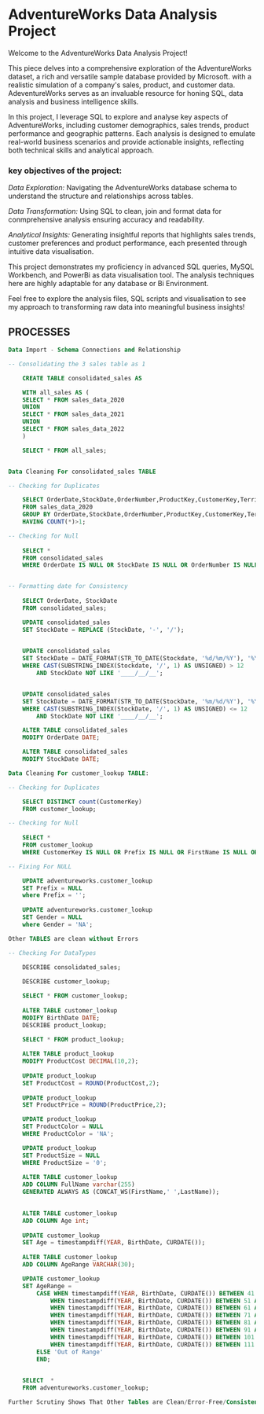 # AdventureWorks Data Analysis Project

Welcome to the AdventureWorks Data Analysis Project!

This piece delves into a comprehensive exploration of the AdventureWorks dataset, a rich and versatile sample database provided by Microsoft. with a realistic simulation of a company's sales, product, and customer data. AdeventureWorks serves as an invaluable resource for honing SQL, data analysis and business intelligence skills.

In this project, I leverage SQL to explore and analyse key aspects of AdventureWorks, including customer demographics, sales trends, product performance and geographic patterns. Each analysis is designed to emulate real-world business scenarios and provide actionable insights, reflecting both technical skills and analytical approach.

### key objectives of the project:

*Data Exploration:* Navigating the AdventureWorks database schema to understand the structure and relationships across tables.

*Data Transformation:* Using SQL to clean, join and format data for conmprehensive analysis ensuring accuracy and readability.

*Analytical Insights:* Generating insightful reports that highlights sales trends, customer preferences and product performance, each presented through intuitive data visualisation.

This project demonstrates my proficiency in advanced SQL queries, MySQL Workbench, and PowerBi as data visualisation tool. The analysis techniques here are highly adaptable for any database or Bi Environment.

Feel free to explore the analysis files, SQL scripts and visualisation to see my approach to transforming raw data into meaningful business insights! 



## PROCESSES


```sql
Data Import - Schema Connections and Relationship

-- Consolidating the 3 sales table as 1

	CREATE TABLE consolidated_sales AS

	WITH all_sales AS (
	SELECT * FROM sales_data_2020
	UNION
	SELECT * FROM sales_data_2021
	UNION
	SELECT * FROM sales_data_2022
	)

	SELECT * FROM all_sales;


Data Cleaning For consolidated_sales TABLE

-- Checking for Duplicates

	SELECT OrderDate,StockDate,OrderNumber,ProductKey,CustomerKey,TerritoryKey,OrderLineItem,OrderQuantity, COUNT(*) AS count
	FROM sales_data_2020
	GROUP BY OrderDate,StockDate,OrderNumber,ProductKey,CustomerKey,TerritoryKey,OrderLineItem,OrderQuantity
	HAVING COUNT(*)>1;

-- Checking for Null
	
	SELECT *
	FROM consolidated_sales
	WHERE OrderDate IS NULL OR StockDate IS NULL OR OrderNumber IS NULL OR ProductKey IS NULL OR CustomerKey IS NULL OR 		TerritoryKey IS NULL OR OrderLineItem IS NULL OR OrderQuantity IS NULL;


-- Formatting date for Consistency
	
	SELECT OrderDate, StockDate	
	FROM consolidated_sales;    

	UPDATE consolidated_sales
	SET StockDate = REPLACE (StockDate, '-', '/');
    

	UPDATE consolidated_sales	
	SET StockDate = DATE_FORMAT(STR_TO_DATE(Stockdate, '%d/%m/%Y'), '%Y/%m/%d')
	WHERE CAST(SUBSTRING_INDEX(Stockdate, '/', 1) AS UNSIGNED) > 12
		AND StockDate NOT LIKE '____/__/__';


	UPDATE consolidated_sales	
	SET StockDate = DATE_FORMAT(STR_TO_DATE(StockDate, '%m/%d/%Y'), '%Y/%m/%d')	
	WHERE CAST(SUBSTRING_INDEX(StockDate, '/', 1) AS UNSIGNED) <= 12
		AND StockDate NOT LIKE '____/__/__';

	ALTER TABLE consolidated_sales	
	MODIFY OrderDate DATE;

	ALTER TABLE consolidated_sales	
	MODIFY StockDate DATE;

Data Cleaning For customer_lookup TABLE:

-- Checking for Duplicates

	SELECT DISTINCT count(CustomerKey)	
	FROM customer_lookup;

-- Checking for Null
	
	SELECT *
	FROM customer_lookup
	WHERE CustomerKey IS NULL OR Prefix IS NULL OR FirstName IS NULL OR LastName IS NULL OR BirthDate IS NULL OR MaritalStatus IS 		NULL OR Gender IS NULL;

-- Fixing For NULL

	UPDATE adventureworks.customer_lookup
	SET Prefix = NULL
	where Prefix = '';
	
	UPDATE adventureworks.customer_lookup
	SET Gender = NULL
	where Gender = 'NA';

Other TABLES are clean without Errors

-- Checking For DataTypes
	
	DESCRIBE consolidated_sales;

	DESCRIBE customer_lookup;

	SELECT * FROM customer_lookup;   
    
	ALTER TABLE customer_lookup
	MODIFY BirthDate DATE;
	DESCRIBE product_lookup;
    	
	SELECT * FROM product_lookup;

	ALTER TABLE product_lookup
	MODIFY ProductCost DECIMAL(10,2);
    
	UPDATE product_lookup
	SET ProductCost = ROUND(ProductCost,2);
	
	UPDATE product_lookup
	SET ProductPrice = ROUND(ProductPrice,2);

	UPDATE product_lookup
	SET ProductColor = NULL
	WHERE ProductColor = 'NA';

	UPDATE product_lookup
	SET ProductSize = NULL
	WHERE ProductSize = '0';
	
	ALTER TABLE customer_lookup
	ADD COLUMN FullName varchar(255)
	GENERATED ALWAYS AS (CONCAT_WS(FirstName,' ',LastName));
    

	ALTER TABLE customer_lookup
	ADD COLUMN Age int;
	
	UPDATE customer_lookup
	SET Age = timestampdiff(YEAR, BirthDate, CURDATE());
	
	ALTER TABLE customer_lookup
	ADD COLUMN AgeRange VARCHAR(30);

	UPDATE customer_lookup
	SET AgeRange =
		CASE WHEN timestampdiff(YEAR, BirthDate, CURDATE()) BETWEEN 41 AND 50 THEN '41-50'
			WHEN timestampdiff(YEAR, BirthDate, CURDATE()) BETWEEN 51 AND 60 THEN '51-60'
			WHEN timestampdiff(YEAR, BirthDate, CURDATE()) BETWEEN 61 AND 70 THEN '61-70'
			WHEN timestampdiff(YEAR, BirthDate, CURDATE()) BETWEEN 71 AND 80 THEN '71-80'
			WHEN timestampdiff(YEAR, BirthDate, CURDATE()) BETWEEN 81 AND 90 THEN '81-90'
			WHEN timestampdiff(YEAR, BirthDate, CURDATE()) BETWEEN 91 AND 100 THEN '91-100'
			WHEN timestampdiff(YEAR, BirthDate, CURDATE()) BETWEEN 101 AND 110 THEN '101-110'
			WHEN timestampdiff(YEAR, BirthDate, CURDATE()) BETWEEN 111 AND 120 THEN '111-120' 
		ELSE 'Out of Range'
		END;
    

	SELECT  *
	FROM adventureworks.customer_lookup;

Further Scrutiny Shows That Other Tables are Clean/Error-Free/Consistent


